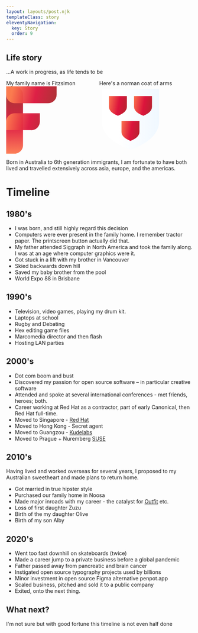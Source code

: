 ```yaml
---
layout: layouts/post.njk
templateClass: story
eleventyNavigation:
  key: Story
  order: 9
---
```

## Life story
...A work in progress, as life tends to be

<section class="twoup">
<div>My family name is Fitzsimon<br>
<a href="/">
  <svg  viewBox=".5 .5 3 4" fill="none" stroke="url(#gred)" stroke-opacity=".95" stroke-linecap="round">
    <path stroke="url(#gred2)" d="M1 4H.999V1h.001"/>
    <path d="M1 1v-.001h2v.001 M1 2.6v.001h1v.001"/>
    <linearGradient id="gred" x1="-.1" x2="1.3" y2=".25">
    <stop offset="0" stop-color="Coral" />
    <stop offset=".5" stop-color="crimson" />
    <stop offset="1" stop-color="brown" />
    </linearGradient>
    <linearGradient id="gred2" x1="0" x2="0" y1="1.2" y2="0" href="#gred" />
  </svg>
</a>
</div>
<div>Here's a norman coat of arms<svg viewBox=".5 .5 12.5 13.5" ><path stroke="var(--neutral)" fill="url(#gsilver)" stroke-width=".5" d="M1 1h11.52v6.48q0 3.6-5.76 5.76Q1 11.08 1 7.48z"/><g fill="url(#gred)"><path d="M2.44 2.44V4.6q0 1.08 1.8 1.8 1.8-.72 1.8-1.8V2.44z"/><path d="M7.48 2.44V4.6q0 1.08 1.872 1.8 1.728-.72 1.728-1.8V2.44z"/><path d="M4.96 7.48v2.16q0 1.08 1.8 1.8 1.8-.72 1.8-1.8V7.48z"/></g><defs><linearGradient id="gsilver" x1="-.2"><stop offset=".4" stop-color="#fff"/><stop offset="1" stop-color="#f0f8ff"/></linearGradient><linearGradient id="gred" x1="-.1" x2="1.3" y2=".25"><stop offset="0" stop-color="coral"/><stop offset=".5" stop-color="#dc143c"/><stop offset="1" stop-color="brown"/></linearGradient></defs></svg></div>
</section>
<style>.twoup{display:grid; grid-template-columns: 1fr 1fr; }
header{display:none}
.twoup svg{max-height:13em;display:block;}
.twoup > * {margin-top:0;}</style>

Born in Australia to 6th generation immigrants, 
I am fortunate to have both lived and travelled extensively across asia, europe, and the americas.


# Timeline 

## 1980's 
* I was born, and still highly regard this decision
* Computers were ever present in the family home. I remember tractor paper. The printscreen button actually did that.
* My father attended Siggraph in North America and took the family along.  I was at an age where computer graphics were it. 
* Got stuck in a lift with my brother in Vancouver
* Skied backwards down hill
* Saved my baby brother from the pool
* World Expo 88 in Brisbane

## 1990's 

* Television, video games, playing my drum kit.
* Laptops at school
* Rugby and Debating
* Hex editing game files
* Marcomedia director and then flash
* Hosting LAN parties


## 2000's

* Dot com boom and bust
* Discovered my passion for open source software – in particular creative software
* Attended and spoke at several international conferences - met friends, heroes; both.
* Career working at Red Hat as a contractor, part of early Canonical, then Red Hat full-time.
* Moved to Singapore - [Red Hat](https://redhat.com)
* Moved to Hong Kong - Secret agent
* Moved to Guangzou - [Kudelabs](https://kudelabs.com/)
* Moved to Prague + Nuremberg [SUSE](https://SUSE.com)

## 2010's 

Having lived and worked overseas for several years, I proposed to my Australian sweetheart and made plans to return home.

* Got married in true hipster style
* Purchased our family home in Noosa
* Made major inroads with my career - the catalyst for [Outfit](https://outfit.io) etc. 
* Loss of first daughter Zuzu
* Birth of the my daughter Olive
* Birth of my son Alby 

## 2020's 

* Went too fast downhill on skateboards (twice)
* Made a career jump to a private business before a global pandemic 
* Father passed away from pancreatic and brain cancer
* Instigated open source typography projects used by billions
* Minor investment in open source Figma alternative penpot.app
* Scaled business, pitched and sold it to a public company
* Exited, onto the next thing.



## What next? 

I'm not sure but with good fortune this timeline is not even half done